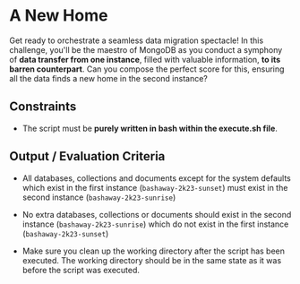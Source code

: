 # A New Home

Get ready to orchestrate a seamless data migration spectacle! In this challenge, you'll be the maestro of MongoDB as you conduct a symphony of **data transfer from one instance**, filled with valuable information, **to its barren counterpart**. Can you compose the perfect score for this, ensuring all the data finds a new home in the second instance?

## Constraints

- The script must be **purely written in bash within the execute.sh file**.

## Output / Evaluation Criteria

- All databases, collections and documents except for the system defaults which exist in the first instance (`bashaway-2k23-sunset`) must exist in the second instance (`bashaway-2k23-sunrise`)

- No extra databases, collections or documents should exist in the second instance (`bashaway-2k23-sunrise`) which do not exist in the first instance (`bashaway-2k23-sunset`)

- Make sure you clean up the working directory after the script has been executed. The working directory should be in the same state as it was before the script was executed.